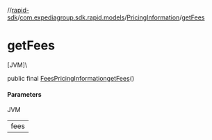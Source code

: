 //[rapid-sdk](../../../index.md)/[com.expediagroup.sdk.rapid.models](../index.md)/[PricingInformation](index.md)/[getFees](get-fees.md)

# getFees

[JVM]\

public final [FeesPricingInformation](../-fees-pricing-information/index.md)[getFees](get-fees.md)()

#### Parameters

JVM

| |
|---|
| fees |

